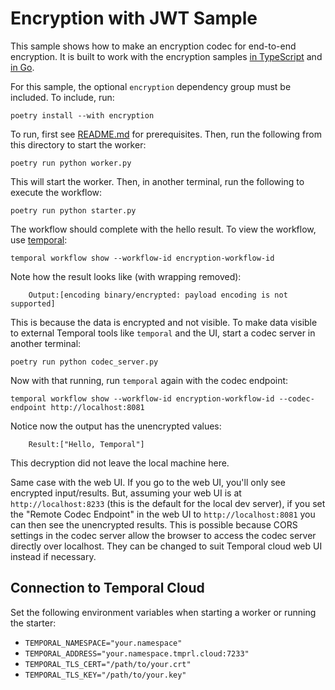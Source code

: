 # Encryption with JWT Sample

This sample shows how to make an encryption codec for end-to-end encryption. It is built to work with the encryption
samples [in TypeScript](https://github.com/temporalio/samples-typescript/tree/main/encryption) and
[in Go](https://github.com/temporalio/samples-go/tree/main/encryption).


For this sample, the optional `encryption` dependency group must be included. To include, run:

    poetry install --with encryption

To run, first see [README.md](../README.md) for prerequisites. Then, run the following from this directory to start the
worker:

    poetry run python worker.py

This will start the worker. Then, in another terminal, run the following to execute the workflow:

    poetry run python starter.py

The workflow should complete with the hello result. To view the workflow, use [temporal](https://docs.temporal.io/cli):

    temporal workflow show --workflow-id encryption-workflow-id

Note how the result looks like (with wrapping removed):

```
    Output:[encoding binary/encrypted: payload encoding is not supported]
```

This is because the data is encrypted and not visible. To make data visible to external Temporal tools like `temporal` and
the UI, start a codec server in another terminal:

    poetry run python codec_server.py

Now with that running, run `temporal` again with the codec endpoint:

    temporal workflow show --workflow-id encryption-workflow-id --codec-endpoint http://localhost:8081

Notice now the output has the unencrypted values:

```
    Result:["Hello, Temporal"]
```

This decryption did not leave the local machine here.

Same case with the web UI. If you go to the web UI, you'll only see encrypted input/results. But, assuming your web UI
is at `http://localhost:8233` (this is the default for the local dev server), if you set the "Remote Codec Endpoint" in the web UI to `http://localhost:8081` you can
then see the unencrypted results. This is possible because CORS settings in the codec server allow the browser to access
the codec server directly over localhost. They can be changed to suit Temporal cloud web UI instead if necessary.


## Connection to Temporal Cloud

Set the following environment variables when starting a worker or running the starter:
- `TEMPORAL_NAMESPACE="your.namespace"`
- `TEMPORAL_ADDRESS="your.namespace.tmprl.cloud:7233"`
- `TEMPORAL_TLS_CERT="/path/to/your.crt"`
- `TEMPORAL_TLS_KEY="/path/to/your.key"`